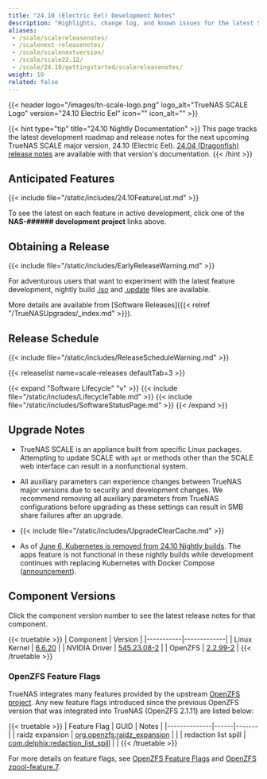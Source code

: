 ```yaml
---
title: "24.10 (Electric Eel) Development Notes"
description: "Highlights, change log, and known issues for the latest SCALE nightly development version."
aliases:
 - /scale/scalereleasenotes/
 - /scalenext-releasenotes/
 - /scale/scalenextversion/
 - /scale/scale22.12/
 - /scale/24.10/gettingstarted/scalereleasenotes/
weight: 10
related: false
---
```

{{< header logo="/images/tn-scale-logo.png" logo_alt="TrueNAS SCALE Logo" version="24.10 Electric Eel" icon="" icon_alt="" >}}

{{< hint type="tip" title="24.10 Nightly Documentation" >}}
This page tracks the latest development roadmap and release notes for the next upcoming TrueNAS SCALE major version, 24.10 (Electric Eel).
[24.04 (Dragonfish) release notes](https://www.truenas.com/docs/scale/24.04/gettingstarted/scalereleasenotes/) are available with that version's documentation.
{{< /hint >}}

## Anticipated Features

{{< include file="/static/includes/24.10FeatureList.md" >}}

To see the latest on each feature in active development, click one of the **NAS-###### development project** links above.

## Obtaining a Release

{{< include file="/static/includes/EarlyReleaseWarning.md" >}}

<!-- (uncomment with BETA.1 release) 24.10 (Electric Eel) early releases (BETA and RC) are available from the [TrueNAS SCALE download page](https://www.truenas.com/download-truenas-scale/).
-->

For adventurous users that want to experiment with the latest feature development, nightly build [.iso](https://download.truenas.com/truenas-scale-electriceel-nightly/) and [.update](https://update.sys.truenas.net/scale/TrueNAS-SCALE-ElectricEel-Nightlies/) files are available.

More details are available from [Software Releases]({{< relref "/TrueNASUpgrades/_index.md" >}}).

## Release Schedule

{{< include file="/static/includes/ReleaseScheduleWarning.md" >}}

{{< releaselist name=scale-releases defaultTab=3 >}}

{{< expand "Software Lifecycle" "v" >}}
{{< include file="/static/includes/LifecycleTable.md" >}}
{{< include file="/static/includes/SoftwareStatusPage.md" >}}
{{< /expand >}}

## Upgrade Notes

* TrueNAS SCALE is an appliance built from specific Linux packages.
  Attempting to update SCALE with `apt` or methods other than the SCALE web interface can result in a nonfunctional system.

* All auxiliary parameters can experience changes between TrueNAS major versions due to security and development changes.
  We recommend removing all auxiliary parameters from TrueNAS configurations before upgrading as these settings can result in SMB share failures after an upgrade.

* {{< include file="/static/includes/UpgradeClearCache.md" >}}

* As of [June 6, Kubernetes is removed from 24.10 Nightly builds](https://forums.truenas.com/t/apps-update-2024-06-06/6041).
  The apps feature is not functional in these nightly builds while development continues with replacing Kubernetes with Docker Compose ([announcement](https://forums.truenas.com/t/the-future-of-electric-eel-and-apps/5409)).
<!--
  ### Upgrade Paths
  
  There are a variety of options for upgrading to SCALE 24.04.
  
  {{< include file="/static/includes/24.04UpgradeMethods.md" >}}
  
  See the <a href="https://www.truenas.com/software-status/" target="_blank">TrueNAS Software Status</a> page for recommendations about which software version to use based on your user type.
  
  Update the system to the latest maintenance release of the installed major version before attempting to upgrade to a new TrueNAS SCALE major version.
  
  **TrueNAS SCALE (Anticipated)**
  
  {{< mermaid class="mermaid_sizing" >}}
  flowchart LR
  
  A["22.02.4 (Angelfish)"] |update| C
  B[CORE 13.0-U6.1] |ISO install| E
  C["22.12.4.2 (Bluefin)"] |update| D
  C["22.12.4.2 (Bluefin)"] |update| E
  D["23.10.2 (Cobia)"] |update| E
  E["24.04.0 (Dragonfish)"]
  {{< /mermaid >}}
  
  **TrueNAS SCALE Enterprise (Anticipated)**
  
  {{< mermaid class="mermaid_sizing" >}}
  flowchart LR
  A["CORE 13.0-U6.1"] |ISO install| D
  B["Current 23.10 (Cobia) release"] |update| C["23.10.2 (Cobia)"] |update| D["24.04.0 (Dragonfish)"]
  {{< /mermaid >}}

  ### CORE > SCALE Migrations
  
  {{< include file="/_includes/MigrateCOREtoSCALEWarning.md" >}}
  
  {{< enterprise >}}
  Enterprise customers with HA systems should contact iXsystems Support for assistance with migrating to TrueNAS SCALE.
  {{< expand "iXsystems Support" "v" >}}
  {{< include file="content/_includes/iXsystemsSupportContact.md" >}}
  {{< /expand >}}
  {{< /enterprise >}}
  
  When attempting to migrate from TrueNAS CORE, the general recommendation is to back up the system configuration file and use a SCALE **.iso** file to fresh install TrueNAS.
  After install, restore the system configuration and import the pools.
  
  Depending on the specific system configuration, this can be a straightforward or complicated process.
  See the [Migration articles]({{< relref "/SCALE/GettingStarted/Migrate/_index.md" >}}) for cautions and notes about differences between each software and the CORE to SCALE migration process.
  
  You must either clean install or use an upgrade ***iso** file to migrate a TrueNAS CORE system to SCALE 24.04 (Dragonfish).
  Enterprise customers should [contact Support](https://www.truenas.com/docs/scale/gettingstarted/migrate/migratecorehatoscaleha/#expand-1-Enterprise%20HA%20Migrations) for assistance with transitioning from CORE to SCALE.
-->

## Component Versions
Click the component version number to see the latest release notes for that component.

{{< truetable >}}
| Component | Version |
|-----------|-------------|
| Linux Kernel | [6.6.20](https://git.kernel.org/pub/scm/linux/kernel/git/stable/linux.git/tag/?h=v6.6.20) |
| NVIDIA Driver | [545.23.08-2](https://docs.nvidia.com/cuda/cuda-toolkit-release-notes/index.html) |
| OpenZFS | [2.2.99-2](https://github.com/openzfs/zfs/tree/zfs-2.2.99) |
{{< /truetable >}}

### OpenZFS Feature Flags
TrueNAS integrates many features provided by the upstream [OpenZFS project](https://openzfs.org/wiki/Main_Page).
Any new feature flags introduced since the previous OpenZFS version that was integrated into TrueNAS (OpenZFS 2.1.11) are listed below:

{{< truetable >}}
| Feature Flag | GUID | Notes |
|--------------|------|-------|
| raidz expansion | [org.openzfs:raidz_expansion](https://openzfs.github.io/openzfs-docs/man/master/7/zpool-features.7.html#raidz_expansion) |  |
| redaction list spill | [com.delphix:redaction_list_spill](https://openzfs.github.io/openzfs-docs/man/master/7/zpool-features.7.html#redaction_list_spill) | |
{{< /truetable >}}

For more details on feature flags, see [OpenZFS Feature Flags](https://openzfs.github.io/openzfs-docs/Basic%20Concepts/Feature%20Flags.html) and [OpenZFS zpool-feature.7](https://openzfs.github.io/openzfs-docs/man/7/zpool-features.7.html).

<!-- 24.10-BETA.1 (relnotes)-->
